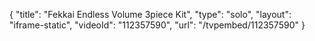 {
    "title": "Fekkai Endless Volume 3piece Kit",
    "type": "solo",
    "layout": "iframe-static",
    "videoId": "112357590",
    "url": "\/tvpembed\/112357590"
}